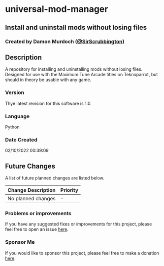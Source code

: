 # universal-mod-manager
## Install and uninstall mods without losing files
### Created by Damon Murdoch ([@SirScrubbington](https://twitter.com/SirScrubbington))

## Description
A repository for installing and uninstalling mods without losing files. Designed for use with the Maximum Tune Arcade titles on Teknoparrot, but should in theory be usable with any game.

### Version
Thye latest revision for this software is 1.0.

### Language
Python

### Date Created
02/10/2022 00:39:09

## Future Changes
A list of future planned changes are listed below.

| Change Description | Priority |
| ------------------ | -------- | 
| No planned changes | -        |

### Problems or improvements
If you have any suggested fixes or improvements for this project, please 
feel free to open an issue [here](../../issues).


### Sponsor Me
If you would like to sponsor this project, please feel free to 
make a donation [here](https://www.paypal.com/paypalme/sirsc).

